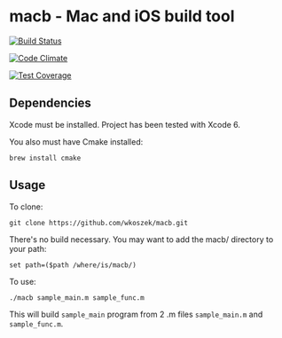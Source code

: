 # macb - Mac and iOS build tool


[![Build Status](https://travis-ci.org/wkoszek/macb.svg?branch=master)](https://travis-ci.org/wkoszek/macb)

[![Code Climate](https://codeclimate.com/github/wkoszek/macb/badges/gpa.svg)](https://codeclimate.com/github/wkoszek/macb)

[![Test Coverage](https://codeclimate.com/github/wkoszek/macb/badges/coverage.svg)](https://codeclimate.com/github/wkoszek/macb/coverage)

## Dependencies

Xcode must be installed. Project has been tested with Xcode 6.

You also must have Cmake installed:

	brew install cmake

## Usage

To clone:

	git clone https://github.com/wkoszek/macb.git

There's no build necessary. You may want to add the macb/ directory to your path:

	set path=($path /where/is/macb/)

To use:

	./macb sample_main.m sample_func.m

This will build ``sample_main`` program from 2 .m files ``sample_main.m`` and
``sample_func.m``.
